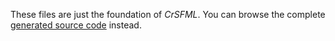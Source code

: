 These files are just the foundation of *CrSFML*. You can browse the complete [generated source code](https://github.com/oprypin/crsfml/tree/sources/src) instead.
